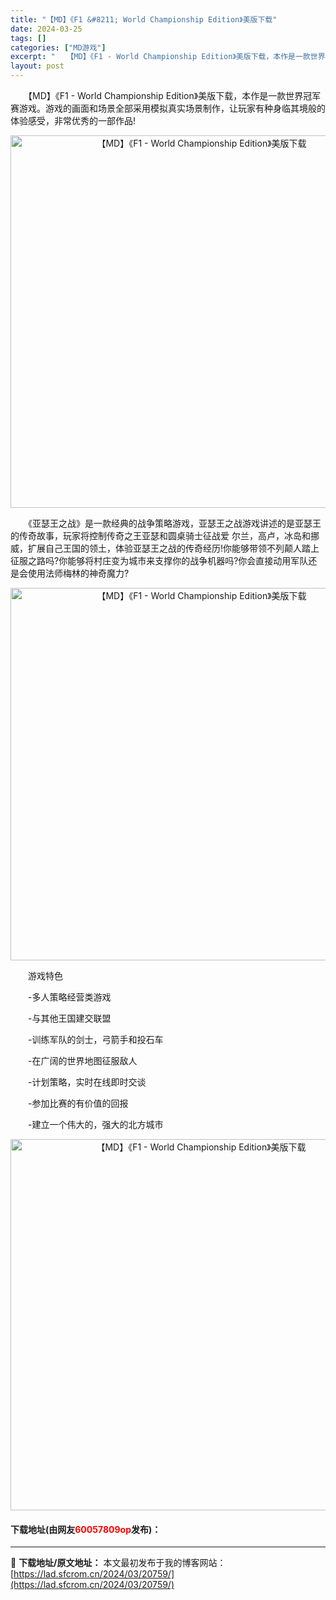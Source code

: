 ```yaml
---
title: "【MD】《F1 &#8211; World Championship Edition》美版下载"
date: 2024-03-25
tags: []
categories: ["MD游戏"]
excerpt: "　　【MD】《F1 - World Championship Edition》美版下载，本作是一款世界冠军赛游戏。游戏的画面和场景全部采用模拟真实场景制作，让玩家有种身临其境般的体验感受，非常优秀的一部作品! 　　《亚瑟王之战》是一款经典的战争策略游戏，亚瑟王之战游戏讲述的是亚瑟王的传奇故事，玩家将&hellip;"
layout: post
---
```


 <p>　　【MD】《F1 - World Championship Edition》美版下载，本作是一款世界冠军赛游戏。游戏的画面和场景全部采用模拟真实场景制作，让玩家有种身临其境般的体验感受，非常优秀的一部作品!</p> <p align="center"><img align="" border="0" src="https://lad.sfcrom.cn/wp-content/uploads/2024/03/20240325_660109c5658e7.png" width="596" alt="【MD】《F1 - World Championship Edition》美版下载" /></p> <p>　　《亚瑟王之战》是一款经典的战争策略游戏，亚瑟王之战游戏讲述的是亚瑟王的传奇故事，玩家将控制传奇之王亚瑟和圆桌骑士征战爱 尔兰，高卢，冰岛和挪威，扩展自己王国的领土，体验亚瑟王之战的传奇经历!你能够带领不列颠人踏上征服之路吗?你能够将村庄变为城市来支撑你的战争机器吗?你会直接动用军队还是会使用法师梅林的神奇魔力?</p> <p align="center"><img align="" border="0" src="https://lad.sfcrom.cn/wp-content/uploads/2024/03/20240325_660109c627a3b.png" width="596" alt="【MD】《F1 - World Championship Edition》美版下载" /></p> <p>　　游戏特色</p> <p>　　-多人策略经营类游戏</p> <p>　　-与其他王国建交联盟</p> <p>　　-训练军队的剑士，弓箭手和投石车</p> <p>　　-在广阔的世界地图征服敌人</p> <p>　　-计划策略，实时在线即时交谈</p> <p>　　-参加比赛的有价值的回报</p> <p>　　-建立一个伟大的，强大的北方城市</p> <p align="center"><img align="" border="0" src="https://lad.sfcrom.cn/wp-content/uploads/2024/03/20240325_660109c6d048f.png" width="594" alt="【MD】《F1 - World Championship Edition》美版下载" /></p> <p><h4>下载地址(由网友<font color="red">60057809op</font>发布)：</h4></p> 

---
📖 **下载地址/原文地址：** 本文最初发布于我的博客网站：[https://lad.sfcrom.cn/2024/03/20759/](https://lad.sfcrom.cn/2024/03/20759/)

